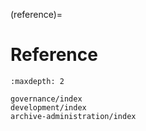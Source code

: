 (reference)=
# Reference

```{toctree}
:maxdepth: 2

governance/index
development/index
archive-administration/index
```
